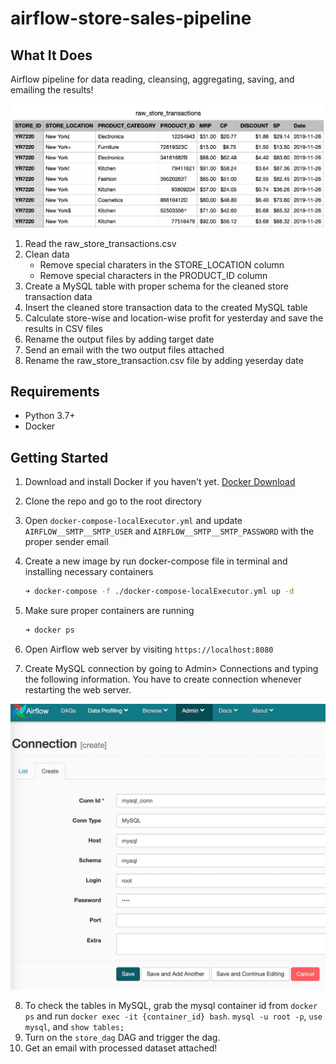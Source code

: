 # airflow-store-sales-pipeline
## What It Does

Airflow pipeline for data reading, cleansing, aggregating, saving, and emailing the results! 

![](images/store_raw_data.png)

1. Read the raw_store_transactions.csv
2. Clean data 
   - Remove special charaters in the STORE_LOCATION column
   - Remove special characters in the PRODUCT_ID column
3. Create a MySQL table with proper schema for the cleaned store transaction data 
4. Insert the cleaned store transaction data to the created MySQL table 
5. Calculate store-wise and location-wise profit for yesterday and save the results in CSV files 
6. Rename the output files by adding target date 
7. Send an email with the two output files attached 
8. Rename the raw_store_transaction.csv file by adding yeserday date  



## Requirements

* Python 3.7+
* Docker



## Getting Started 

1. Download and install Docker if you haven't yet. [Docker Download](https://www.docker.com/products/docker-desktop)

2. Clone the repo and go to the root directory

3. Open `docker-compose-localExecutor.yml` and update `AIRFLOW__SMTP__SMTP_USER` and `AIRFLOW__SMTP__SMTP_PASSWORD` with the proper sender email 

4. Create a new image by run docker-compose file in terminal and installing necessary containers

   ```bash
   ➜ docker-compose -f ./docker-compose-localExecutor.yml up -d
   ```

5. Make sure proper containers are running 

   ```bash
   ➜ docker ps 
   ```

6. Open Airflow web server by visiting `https://localhost:8080` 

7. Create MySQL connection by going to Admin> Connections and typing the following information. You have to create connection whenever restarting the web server. 

![](images/connection.png)

8. To check the tables in MySQL, grab the mysql container id from `docker ps` and run `docker exec -it {container_id} bash`. `mysql -u root -p`, `use mysql`, and `show tables;`
9. Turn on the `store_dag` DAG and trigger the dag.
10. Get an email with processed dataset attached! 


